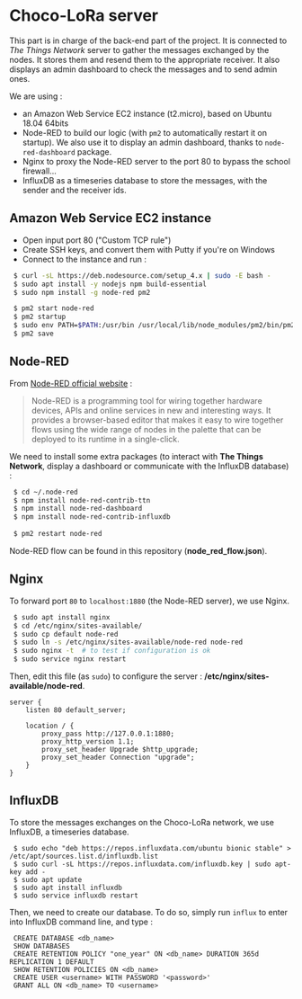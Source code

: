 # Choco-LoRa server

This part is in charge of the back-end part of the project. It is connected to *The Things Network* server to gather the messages
exchanged by the nodes. It stores them and resend them to the appropriate receiver. It also displays an admin dashboard to check the messages
and to send admin ones.


We are using :

 - an Amazon Web Service EC2 instance (t2.micro), based on Ubuntu 18.04 64bits
 - Node-RED to build our logic (with `pm2` to automatically restart it on startup). We also use it to display an admin
dashboard, thanks to `node-red-dashboard` package.
 - Nginx to proxy the Node-RED server to the port 80 to bypass the school firewall...
 - InfluxDB as a timeseries database to store the messages, with the sender and the receiver ids.

## Amazon Web Service EC2 instance

 - Open input port 80 ("Custom TCP rule")
 - Create SSH keys, and convert them with Putty if you're on Windows
 - Connect to the instance and run :
 
```bash
 $ curl -sL https://deb.nodesource.com/setup_4.x | sudo -E bash -
 $ sudo apt install -y nodejs npm build-essential
 $ sudo npm install -g node-red pm2

 $ pm2 start node-red
 $ pm2 startup
 $ sudo env PATH=$PATH:/usr/bin /usr/local/lib/node_modules/pm2/bin/pm2 startup systemd -u ubuntu --hp /home/ubuntu
 $ pm2 save
```

## Node-RED

From [Node-RED official website](https://nodered.org/) : 
> Node-RED is a programming tool for wiring together hardware devices, APIs and online services in new and interesting ways.
> It provides a browser-based editor that makes it easy to wire together flows using the wide range of nodes in the palette
> that can be deployed to its runtime in a single-click.

We need to install some extra packages (to interact with **The Things Network**, display a dashboard or communicate with the
InfluxDB database) : 

```bash
 $ cd ~/.node-red
 $ npm install node-red-contrib-ttn
 $ npm install node-red-dashboard
 $ npm install node-red-contrib-influxdb
 
 $ pm2 restart node-red
```

Node-RED flow can be found in this repository (**node_red_flow.json**).

## Nginx

To forward port `80` to `localhost:1880` (the Node-RED server), we use Nginx.
 
```bash
 $ sudo apt install nginx
 $ cd /etc/nginx/sites-available/
 $ sudo cp default node-red
 $ sudo ln -s /etc/nginx/sites-available/node-red node-red
 $ sudo nginx -t  # to test if configuration is ok
 $ sudo service nginx restart
```

Then, edit this file (as `sudo`) to configure the server : **/etc/nginx/sites-available/node-red**.

```
server {
    listen 80 default_server;

    location / {
        proxy_pass http://127.0.0.1:1880;
        proxy_http_version 1.1;
        proxy_set_header Upgrade $http_upgrade;
        proxy_set_header Connection "upgrade";
    }
}
```

## InfluxDB

To store the messages exchanges on the Choco-LoRa network, we use InfluxDB, a timeseries database.

```
 $ sudo echo "deb https://repos.influxdata.com/ubuntu bionic stable" > /etc/apt/sources.list.d/influxdb.list
 $ sudo curl -sL https://repos.influxdata.com/influxdb.key | sudo apt-key add -
 $ sudo apt update
 $ sudo apt install influxdb
 $ sudo service influxdb restart
```

Then, we need to create our database. To do so, simply run `influx` to enter into InfluxDB command line, and type :

```
 CREATE DATABASE <db_name>
 SHOW DATABASES
 CREATE RETENTION POLICY "one_year" ON <db_name> DURATION 365d REPLICATION 1 DEFAULT
 SHOW RETENTION POLICIES ON <db_name>
 CREATE USER <username> WITH PASSWORD '<password>'
 GRANT ALL ON <db_name> TO <username>
```
